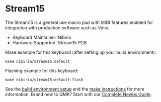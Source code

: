 # Stream15

The Stream15 is a general use macro pad with MIDI features enabled for integration with production software such as Vmix.

* Keyboard Maintainer: Nibiria
* Hardware Supported: Stream15 PCB

Make example for this keyboard (after setting up your build environment):

    make nibiria/stream15:default

Flashing example for this keyboard:

    make nibiria/stream15:default:flash

See the [build environment setup](https://docs.qmk.fm/#/getting_started_build_tools) and the [make instructions](https://docs.qmk.fm/#/getting_started_make_guide) for more information. Brand new to QMK? Start with our [Complete Newbs Guide](https://docs.qmk.fm/#/newbs).
